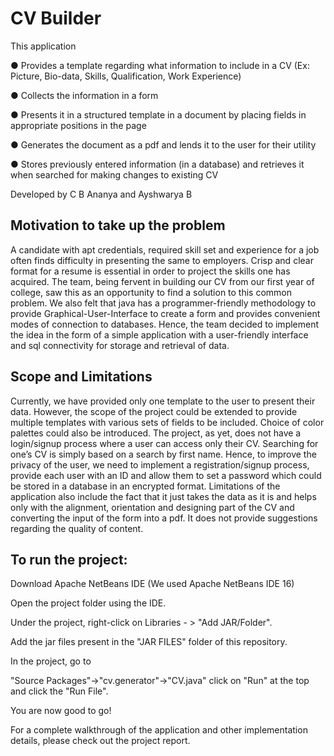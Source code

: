 # CV Builder 

This application 

● Provides a template regarding what information to include in a CV (Ex: Picture, Bio-data, Skills, Qualification, Work Experience)

● Collects the information in a form

● Presents it in a structured template in a document by placing fields in appropriate positions in the page

● Generates the document as a pdf and lends it to the user for their utility

● Stores previously entered information (in a database) and retrieves it when searched for making changes to existing CV

Developed by C B Ananya and Ayshwarya B

## Motivation to take up the problem

A candidate with apt credentials, required skill set and experience for a job often finds difficulty in presenting the same to employers. Crisp and clear format for a resume is essential in order to project the skills one has acquired. The team, being fervent in building our CV from our first year of college, saw this as an opportunity to find a solution to this common problem. We also felt that java has a programmer-friendly methodology to provide Graphical-User-Interface to create a form and provides convenient modes of connection to databases. Hence, the team decided to implement the idea in the form of a simple application with a user-friendly interface and sql connectivity for storage and retrieval of data.

## Scope and Limitations
Currently, we have provided only one template to the user to present their data. However, the scope of the project could be extended to provide multiple templates with various sets of fields to be included. Choice of color palettes could also be introduced. The project, as yet, does not have a login/signup process where a user can access only their CV. Searching for one’s CV is simply based on a search by first name. Hence, to improve the privacy of the user, we need to implement a registration/signup process, provide each user with an ID and allow them to set a password which could be stored in a database in an encrypted format. Limitations of the application also include the fact that it just takes the data as it is and helps only with the alignment, orientation and designing part of the CV and converting the input of the form into a pdf. It does not provide suggestions regarding the quality of content.

## To run the project:
Download Apache NetBeans IDE (We used Apache NetBeans IDE 16)

Open the project folder using the IDE.

Under the project, right-click on Libraries - > "Add JAR/Folder". 

Add the jar files present in the "JAR FILES" folder of this repository.

In the project, go to 

"Source Packages"->"cv.generator"->"CV.java" click on "Run" at the top and click the "Run File".

You are now good to go!

For a complete walkthrough of the application and other implementation details, please check out the project report.
